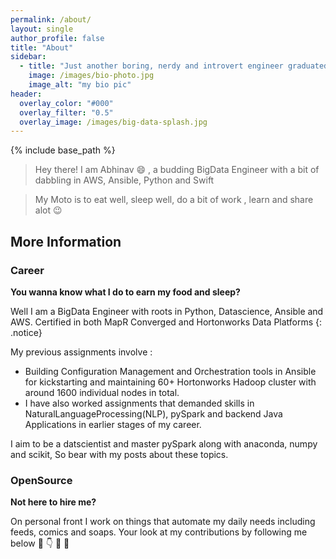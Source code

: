 ```yaml
---
permalink: /about/
layout: single
author_profile: false
title: "About"
sidebar:
  - title: "Just another boring, nerdy and introvert engineer graduated from IIT"
    image: /images/bio-photo.jpg
    image_alt: "my bio pic"
header:
  overlay_color: "#000"
  overlay_filter: "0.5"
  overlay_image: /images/big-data-splash.jpg
---
```

{% include base_path %}

> Hey there!  I am Abhinav :smile: , a budding BigData Engineer with a bit of dabbling in AWS, Ansible, Python and Swift

> My Moto is to eat well, sleep well, do a bit of work , learn and share alot :wink:

## More Information

### Career

**You wanna know what I do to earn my food and sleep?**

Well I am a BigData Engineer with roots in Python, Datascience, Ansible and AWS. Certified in both MapR Converged and Hortonworks Data Platforms
{: .notice}

My previous assignments involve :
 * Building Configuration Management and Orchestration tools in Ansible for kickstarting and maintaining 60+ Hortonworks Hadoop cluster with around 1600 individual nodes in total.
 * I have also worked assignments that demanded skills in NaturalLanguageProcessing(NLP), pySpark and backend Java Applications in earlier stages of my career.


I aim to be a datscientist and master pySpark along with anaconda, numpy and scikit, So bear with my posts about these topics.

### OpenSource
**Not here to hire me?**

On personal front I work on things that automate my daily needs including feeds, comics and soaps. Your look at my contributions by following me below :information_desk_person: :point_down: :raised_hands: :clap:
